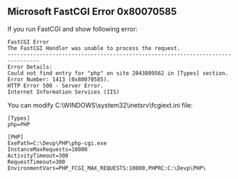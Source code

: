 Microsoft FastCGI Error 0x80070585
---

If you run FastCGI and show following error:


	FastCGI Error
	The FastCGI Handler was unable to process the request.
	--------------------------------------------------------------------------------
	Error Details:
	Could not find entry for "php" on site 2043809562 in [Types] section. 
	Error Number: 1413 (0x80070585). 
	HTTP Error 500 - Server Error.
	Internet Information Services (IIS)


You can modify C:\WINDOWS\system32\inetsrv\fcgiext.ini file:

	[Types]
	php=PHP
	
	[PHP]
	ExePath=C:\Devp\PHP\php-cgi.exe
	InstanceMaxRequests=10000
	ActivityTimeout=300
	RequestTimeout=300
	EnvironmentVars=PHP_FCGI_MAX_REQUESTS:10000,PHPRC:C:\Devp\PHP\